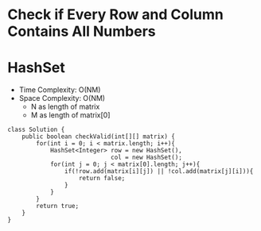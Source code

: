 # Check if Every Row and Column Contains All Numbers
# HashSet
* Time Complexity: O(NM)
* Space Complexity: O(NM)
	* N as length of matrix
	* M as length of matrix[0]
```
class Solution {
    public boolean checkValid(int[][] matrix) {
        for(int i = 0; i < matrix.length; i++){
            HashSet<Integer> row = new HashSet(),
                             col = new HashSet();
            for(int j = 0; j < matrix[0].length; j++){
                if(!row.add(matrix[i][j]) || !col.add(matrix[j][i])){
                    return false;
                }
            }
        }
        return true;
    }
}
```
